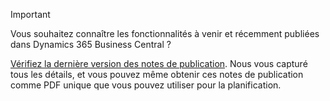 > [!IMPORTANT]
>
> Vous souhaitez connaître les fonctionnalités à venir et récemment publiées dans Dynamics 365 Business Central ?
>
> [Vérifiez la dernière version des notes de publication](https://docs.microsoft.com/en-us/business-applications-release-notes/october18/dynamics365-business-central/). Nous vous capturé tous les détails, et vous pouvez même obtenir ces notes de publication comme PDF unique que vous pouvez utiliser pour la planification.  
